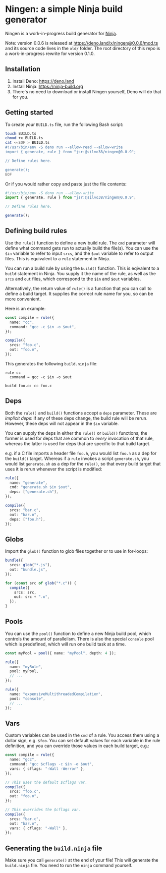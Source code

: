 # Ningen: a simple Ninja build generator

Ningen is a work-in-progress build generator for
[Ninja](https://ninja-build.org).

Note: version 0.0.6 is released at https://deno.land/x/ningen@0.0.6/mod.ts and
its source code lives in the `old/` folder. The root directory of this repo is a
work-in-progress rewrite for version 0.1.0.

## Installation

1. Install Deno: https://deno.land
2. Install Ninja: https://ninja-build.org
3. There's no need to download or install Ningen yourself, Deno will do that for
   you.

## Getting started

To create your `BUILD.ts` file, run the following Bash script:

```sh
touch BUILD.ts
chmod +x BUILD.ts
cat <<EOF > BUILD.ts
#!/usr/bin/env -S deno run --allow-read --allow-write
import { generate, rule } from "jsr:@silvo38/ningen@0.0.9";

// Define rules here.

generate();
EOF
```

Or if you would rather copy and paste just the file contents:

```ts
#!/usr/bin/env -S deno run --allow-write
import { generate, rule } from "jsr:@silvo38/ningen@0.0.9";

// Define rules here.

generate();
```

## Defining build rules

Use the `rule()` function to define a new build rule. The `cmd` parameter will
define what command gets run to actually build the file(s). You can use the
`$in` variable to refer to input `srcs`, and the `$out` variable to refer to
output files. This is equivalent to a `rule` statement in Ninja.

You can run a build rule by using the `build()` function. This is eqivalent to a
`build` statement in Ninja. You supply it the name of the rule, as well as the
`srcs` and `out` files, which correspond to the `$in` and `$out` variables.

Alternatively, the return value of `rule()` is a function that you can call to
define a build target. It supplies the correct rule name for you, so can be more
convenient.

Here is an example:

```ts
const compile = rule({
  name: "cc",
  command: "gcc -c $in -o $out",
});

compile({
  srcs: "foo.c",
  out: "foo.o",
});
```

This generates the following `build.ninja` file:

```
rule cc
  command = gcc -c $in -o $out

build foo.o: cc foo.c
```

## Deps

Both the `rule()` and `build()` functions accept a `deps` parameter. These are
_implicit deps_: if any of these deps change, the build rule will be rerun.
However, these deps will not appear in the `$in` variable.

You can supply the deps in either the `rule()` or `build()` functions; the
former is used for deps that are common to _every_ invocation of that rule,
whereas the latter is used for deps that are specific to that build target.

e.g. if a C file imports a header file `foo.h`, you would list `foo.h` as a dep
for the `build()` target. Whereas if a `rule` invokes a script `generate.sh`,
you would list `generate.sh` as a dep for the `rule()`, so that every build
target that uses it is rerun whenever the script is modified:

```ts
rule({
  name: "generate",
  cmd: "generate.sh $in $out",
  deps: ["generate.sh"],
});

compile({
  srcs: "bar.c",
  out: "bar.o",
  deps: ["foo.h"],
});
```

## Globs

Import the `glob()` function to glob files together or to use in for-loops:

```ts
bundle({
  srcs: glob("*.js"),
  out: "bundle.js",
});

for (const src of glob("*.c")) {
  compile({
    srcs: src,
    out: src + ".o",
  });
}
```

## Pools

You can use the `pool()` function to define a new Ninja build pool, which
controls the amount of parallelism. There is also the special `console` pool
which is predefined, which will run one build task at a time.

```ts
const myPool = pool({ name: "myPool", depth: 4 });

rule({
  name: "myRule",
  pool: myPool,
  // ...
});

rule({
  name: "expensiveMultithreadedCompilation",
  pool: "console",
  // ...
});
```

## Vars

Custom variables can be used in the `cmd` of a rule. You access them using a
dollar sign, e.g. `$foo`. You can set default values for each variable in the
rule definition, and you can override those values in each build target, e.g.:

```ts
const compile = rule({
  name: "gcc",
  command: "gcc $cflags -c $in -o $out",
  vars: { cflags: "-Wall -Werror" },
});

// This uses the default $cflags var.
compile({
  srcs: "foo.c",
  out: "foo.o",
});

// This overrides the $cflags var.
compile({
  srcs: "bar.c",
  out: "bar.o",
  vars: { cflags: "-Wall" },
});
```

## Generating the `build.ninja` file

Make sure you call `generate()` at the end of your file! This will generate the
`build.ninja` file. You need to run the `ninja` command yourself.

